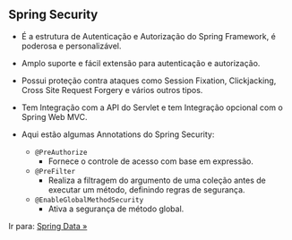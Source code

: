 ## Spring Security

- É a estrutura de Autenticação e Autorização do Spring Framework, é poderosa e personalizável.

- Amplo suporte e fácil extensão para autenticação e autorização.

- Possui proteção contra ataques como Session Fixation, Clickjacking, Cross Site Request Forgery e vários outros tipos.

- Tem Integração com a API do Servlet e tem Integração opcional com o Spring Web MVC.

- Aqui estão algumas Annotations do Spring Security:

    - ``@PreAuthorize``
        - Fornece o controle de acesso com base em expressão.
    - ``@PreFilter``
        - Realiza a filtragem do argumento de uma coleção antes de executar um método, definindo regras de segurança.
    - ``@EnableGlobalMethodSecurity``
        - Ativa a segurança de método global.


Ir para: [Spring Data »](/content/EcossistemaSpring/6-SpringData/SpringData.md)